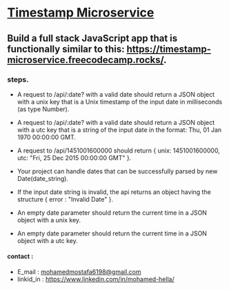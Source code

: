 
# [Timestamp Microservice](https://www.freecodecamp.org/learn/apis-and-microservices/apis-and-microservices-projects/timestamp-microservice)

## Build a full stack JavaScript app that is functionally similar to this: https://timestamp-microservice.freecodecamp.rocks/.


### steps. 

- A request to /api/:date? with a valid date should return a JSON object with a unix key that is a Unix timestamp of the input date in milliseconds (as type Number).

- A request to /api/:date? with a valid date should return a JSON object with a utc key that is a string of the input date in the format: Thu, 01 Jan 1970 00:00:00 GMT.

- A request to /api/1451001600000 should return { unix: 1451001600000, utc: "Fri, 25 Dec 2015 00:00:00 GMT" }.

- Your project can handle dates that can be successfully parsed by new Date(date_string).

- If the input date string is invalid, the api returns an object having the structure { error : "Invalid Date" }.

- An empty date parameter should return the current time in a JSON object with a unix key.

- An empty date parameter should return the current time in a JSON object with a utc key.


#### contact :
 - E_mail : mohamedmostafa6198@gmail.com
 - linkid_in : https://www.linkedin.com/in/mohamed-hella/
